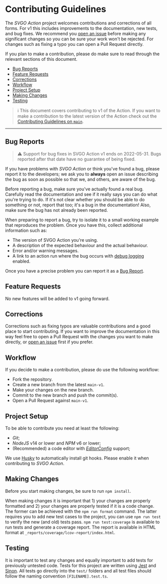 # Contributing Guidelines

The _SVGO Action_ project welcomes contributions and corrections of all forms.
For v1 this includes improvements to the documentation, new tests, and bug
fixes. We recommend you [open an issue] before making any significant changes so
you can be sure your work won't be rejected. For changes such as fixing a typo
you can open a Pull Request directly.

If you plan to make a contribution, please do make sure to read through the
relevant sections of this document.

- [Bug Reports](#bug-reports)
- [Feature Requests](#feature-requests)
- [Corrections](#corrections)
- [Workflow](#workflow)
- [Project Setup](#project-setup)
- [Making Changes](#making-changes)
- [Testing](#testing)

> :information_source: This document covers contributing to v1 of the Action. If
> you want to make a contribution to the latest version of the Action check out
> the [Contributing Guidelines on `main`].

---

## Bug Reports

> :warning: Support for bug fixes in SVGO Action v1 ends on 2022-05-31. Bugs
> reported after that date have no guarantee of being fixed.

If you have problems with _SVGO Action_ or think you've found a bug, please
report it to the developers; we ask you to **always** open an issue describing
the bug as soon as possible so that we, and others, are aware of the bug.

Before reporting a bug, make sure you've actually found a real bug. Carefully
read the documentation and see if it really says you can do what you're trying
to do. If it's not clear whether you should be able to do something or not,
report that too; it's a bug in the documentation! Also, make sure the bug has
not already been reported.

When preparing to report a bug, try to isolate it to a small working example
that reproduces the problem. Once you have this, collect additional information
such as:

- The version of SVGO Action you're using.
- A description of the expected behaviour and the actual behaviour.
- Error and/or warning messages.
- A link to an action run where the bug occurs with [debug logging] enabled.

Once you have a precise problem you can report it as a [Bug Report].

## Feature Requests

No new features will be added to v1 going forward.

## Corrections

Corrections such as fixing typos are valuable contributions and a good place to
start contributing. If you want to improve the documentation in this way feel
free to open a Pull Request with the changes you want to make directly, or [open
an issue] first if you prefer.

## Workflow

If you decide to make a contribution, please do use the following workflow:

- Fork the repository.
- Create a new branch from the latest `main-v1`.
- Make your changes on the new branch.
- Commit to the new branch and push the commit(s).
- Open a Pull Request against `main-v1`.

## Project Setup

To be able to contribute you need at least the following:

- _Git_;
- _NodeJS_ v14 or lower and _NPM_ v6 or lower;
- (Recommended) a code editor with _[EditorConfig]_ support;

We use [Husky] to automatically install git hooks. Please enable it when
contributing to _SVGO Action_.

## Making Changes

Before you start making changes, be sure to run `npm install`.

When making changes it is important that 1) your changes are properly formatted
and 2) your changes are properly tested if it is a code change. The former can
be achieved with the `npm run format` command. The latter requires you to add
new test cases to the project, you can use `npm run test` to verify the new (and
old) tests pass. `npm run test:coverage` is available to run tests and generate
a coverage report. The report is available in HTML format at
`_reports/coverage/lcov-report/index.html`.

## Testing

It is important to test any changes and equally important to add tests for
previously untested code. Tests for this project are written using [Jest] and
[Sinon]. All tests go directly into the `test/` folders and all test files
should follow the naming convention `[FILENAME].test.ts`.

[bug report]: https://github.com/ericcornelissen/svgo-action/issues/new?labels=bug&template=bug_report.md
[contributing guidelines on `main`]: https://github.com/ericcornelissen/svgo-action/blob/main/CONTRIBUTING.md
[debug logging]: https://docs.github.com/en/actions/managing-workflow-runs/enabling-debug-logging
[editorconfig]: https://editorconfig.org/
[husky]: https://typicode.github.io/husky/#/
[jest]: https://jestjs.io/
[open an issue]: https://github.com/ericcornelissen/svgo-action/issues/new/choose
[sinon]: https://sinonjs.org/
